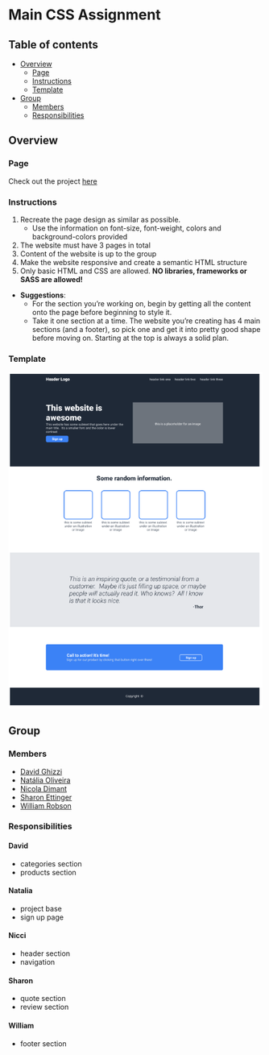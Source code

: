 # Main CSS Assignment

## Table of contents
- [Overview](#overview)
  - [Page](#page)
  - [Instructions](#instructions)
  - [Template](#template)
- [Group](#group)
  - [Members](#members)
  - [Responsibilities](#responsibilities)

## Overview
### Page
Check out the project [here](https://noliv197.github.io/main-css-assignment/)
### Instructions
1. Recreate the page design as similar as possible. 
   * Use the information on font-size, font-weight, colors and background-colors provided 
2. The website must have 3 pages in total
3. Content of the website is up to the group
4. Make the website responsive and create a semantic HTML structure
5. Only basic HTML and CSS are allowed. __NO libraries, frameworks or SASS are allowed!__
* __Suggestions__: 
    * For the section you’re working on, begin by getting all the content onto the page before beginning to style it.
    * Take it one section at a time. The website you’re creating has 4 main sections (and a footer), so pick one and get it into pretty good shape before moving on. Starting at the top is always a solid plan.

### Template
![](./assets/img/design.png)

## Group
### Members
* [David Ghizzi](https://github.com/daveiho)
* [Natália Oliveira](https://github.com/noliv197)
* [Nicola Dimant](https://github.com/Nicci12)
* [Sharon Ettinger](https://github.com/SharonEttinger)
* [William Robson](https://github.com/WilliamBebiano)

### Responsibilities
#### David
  * categories section
  * products section
#### Natalia
  * project base
  * sign up page
#### Nicci
  * header section
  * navigation
#### Sharon
  * quote section
  * review section
#### William
  * footer section
